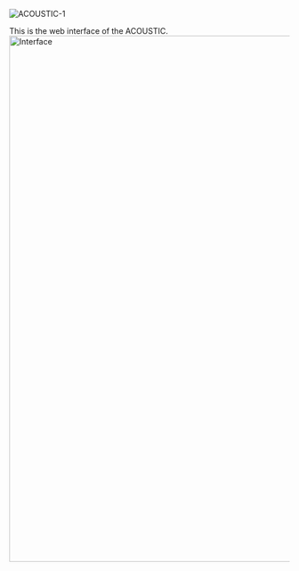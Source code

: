![ACOUSTIC-1](https://user-images.githubusercontent.com/91373531/205461802-79edc409-e8ad-4626-973b-7f48f043b141.jpg)

This is the web interface of the ACOUSTIC.
<img width="945" alt="Interface" src="https://user-images.githubusercontent.com/91373531/205461639-0d670698-24fe-4a5b-9268-1b19fe54fdd4.png">



